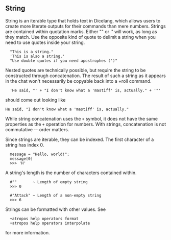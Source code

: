 ## String

String is an iterable type that holds text in Dicelang, which allows users to
create more literate outputs for their commands than mere numbers. Strings are
contained within quotation marks. Either "" or '' will work, as long as they
match. Use the opposite kind of quote to delimit a string when you need to use
quotes inside your string.

```
  "This is a string."
  'This is also a string.'
  "Use double quotes if you need apostrophes (')"
```

Nested quotes are technically possible, but require the string to be
constructed through concatenation. The result of such a string as it appears
in the chat won't necessarily be copyable back into a +roll command.

```
  'He said, "' + "I don't know what a 'mastiff' is, actually." + '"'
```

should come out looking like

```He said, "I don't know what a 'mastiff' is, actually."```

While string concatenation uses the `+` symbol, it does not have the same
properties as the `+` operation for numbers. With strings, concatenation is
not commutative -- order matters.

Since strings are iterable, they can be indexed. The first character of a
string has index 0.

```
  message = "Hello, world!";
  message[0]
  >>> 'H'
```

A string's length is the number of characters contained within.

```
  #""       ~ Length of empty string
  >>> 0
  
  #"Attack" ~ Length of a non-empty string
  >>> 6
```

Strings can be formatted with other values. See

```
  +atropos help operators format
  +atropos help operators interpolate
```

for more information.

